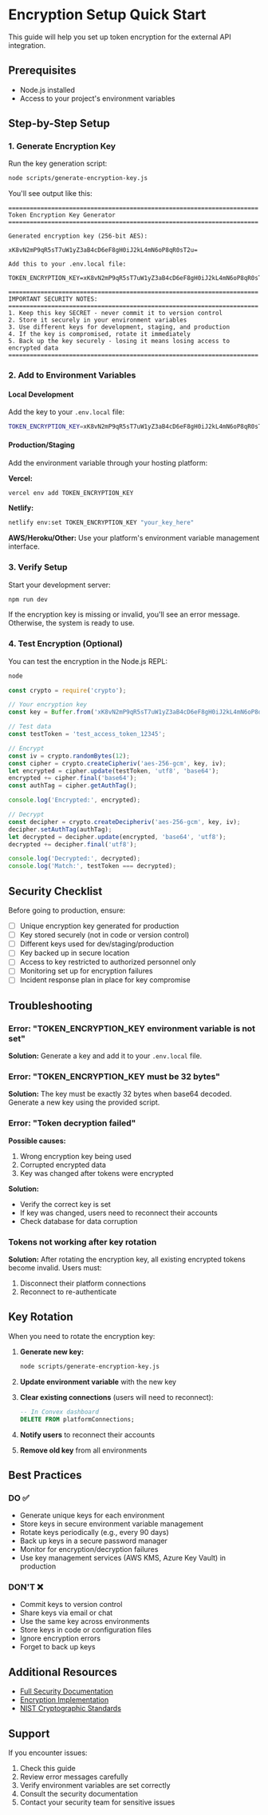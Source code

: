 # Encryption Setup Quick Start

This guide will help you set up token encryption for the external API integration.

## Prerequisites

- Node.js installed
- Access to your project's environment variables

## Step-by-Step Setup

### 1. Generate Encryption Key

Run the key generation script:

```bash
node scripts/generate-encryption-key.js
```

You'll see output like this:

```
======================================================================
Token Encryption Key Generator
======================================================================

Generated encryption key (256-bit AES):

xK8vN2mP9qR5sT7uW1yZ3aB4cD6eF8gH0iJ2kL4mN6oP8qR0sT2u=

Add this to your .env.local file:

TOKEN_ENCRYPTION_KEY=xK8vN2mP9qR5sT7uW1yZ3aB4cD6eF8gH0iJ2kL4mN6oP8qR0sT2u=

======================================================================
IMPORTANT SECURITY NOTES:
======================================================================
1. Keep this key SECRET - never commit it to version control
2. Store it securely in your environment variables
3. Use different keys for development, staging, and production
4. If the key is compromised, rotate it immediately
5. Back up the key securely - losing it means losing access to encrypted data
======================================================================
```

### 2. Add to Environment Variables

#### Local Development

Add the key to your `.env.local` file:

```bash
TOKEN_ENCRYPTION_KEY=xK8vN2mP9qR5sT7uW1yZ3aB4cD6eF8gH0iJ2kL4mN6oP8qR0sT2u=
```

#### Production/Staging

Add the environment variable through your hosting platform:

**Vercel:**
```bash
vercel env add TOKEN_ENCRYPTION_KEY
```

**Netlify:**
```bash
netlify env:set TOKEN_ENCRYPTION_KEY "your_key_here"
```

**AWS/Heroku/Other:**
Use your platform's environment variable management interface.

### 3. Verify Setup

Start your development server:

```bash
npm run dev
```

If the encryption key is missing or invalid, you'll see an error message. Otherwise, the system is ready to use.

### 4. Test Encryption (Optional)

You can test the encryption in the Node.js REPL:

```bash
node
```

```javascript
const crypto = require('crypto');

// Your encryption key
const key = Buffer.from('xK8vN2mP9qR5sT7uW1yZ3aB4cD6eF8gH0iJ2kL4mN6oP8qR0sT2u=', 'base64');

// Test data
const testToken = 'test_access_token_12345';

// Encrypt
const iv = crypto.randomBytes(12);
const cipher = crypto.createCipheriv('aes-256-gcm', key, iv);
let encrypted = cipher.update(testToken, 'utf8', 'base64');
encrypted += cipher.final('base64');
const authTag = cipher.getAuthTag();

console.log('Encrypted:', encrypted);

// Decrypt
const decipher = crypto.createDecipheriv('aes-256-gcm', key, iv);
decipher.setAuthTag(authTag);
let decrypted = decipher.update(encrypted, 'base64', 'utf8');
decrypted += decipher.final('utf8');

console.log('Decrypted:', decrypted);
console.log('Match:', testToken === decrypted);
```

## Security Checklist

Before going to production, ensure:

- [ ] Unique encryption key generated for production
- [ ] Key stored securely (not in code or version control)
- [ ] Different keys used for dev/staging/production
- [ ] Key backed up in secure location
- [ ] Access to key restricted to authorized personnel only
- [ ] Monitoring set up for encryption failures
- [ ] Incident response plan in place for key compromise

## Troubleshooting

### Error: "TOKEN_ENCRYPTION_KEY environment variable is not set"

**Solution:** Generate a key and add it to your `.env.local` file.

### Error: "TOKEN_ENCRYPTION_KEY must be 32 bytes"

**Solution:** The key must be exactly 32 bytes when base64 decoded. Generate a new key using the provided script.

### Error: "Token decryption failed"

**Possible causes:**
1. Wrong encryption key being used
2. Corrupted encrypted data
3. Key was changed after tokens were encrypted

**Solution:** 
- Verify the correct key is set
- If key was changed, users need to reconnect their accounts
- Check database for data corruption

### Tokens not working after key rotation

**Solution:** After rotating the encryption key, all existing encrypted tokens become invalid. Users must:
1. Disconnect their platform connections
2. Reconnect to re-authenticate

## Key Rotation

When you need to rotate the encryption key:

1. **Generate new key:**
   ```bash
   node scripts/generate-encryption-key.js
   ```

2. **Update environment variable** with the new key

3. **Clear existing connections** (users will need to reconnect):
   ```sql
   -- In Convex dashboard
   DELETE FROM platformConnections;
   ```

4. **Notify users** to reconnect their accounts

5. **Remove old key** from all environments

## Best Practices

### DO ✅

- Generate unique keys for each environment
- Store keys in secure environment variable management
- Rotate keys periodically (e.g., every 90 days)
- Back up keys in a secure password manager
- Monitor for encryption/decryption failures
- Use key management services (AWS KMS, Azure Key Vault) in production

### DON'T ❌

- Commit keys to version control
- Share keys via email or chat
- Use the same key across environments
- Store keys in code or configuration files
- Ignore encryption errors
- Forget to back up keys

## Additional Resources

- [Full Security Documentation](./SECURITY.md)
- [Encryption Implementation](../convex/lib/encryption.ts)
- [NIST Cryptographic Standards](https://csrc.nist.gov/projects/cryptographic-standards-and-guidelines)

## Support

If you encounter issues:
1. Check this guide
2. Review error messages carefully
3. Verify environment variables are set correctly
4. Consult the security documentation
5. Contact your security team for sensitive issues
